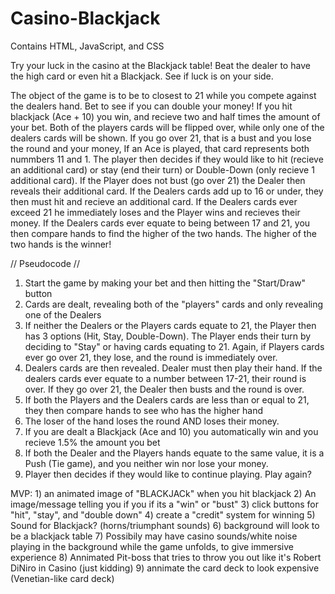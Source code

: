 # Casino-Blackjack
Contains HTML, JavaScript, and CSS

Try your luck in the casino at the Blackjack table! Beat the dealer to have the high card or even hit a Blackjack. See if luck is on your side.

The object of the game is to be to closest to 21 while you compete against the dealers hand. Bet to see if you can double your money! If you hit blackjack (Ace + 10) you win, and recieve two and half times the amount of your bet. Both of the players cards will be flipped over, while only one of the dealers cards will be shown. If you go over 21, that is a bust and you lose the round and your money, If an Ace is played, that card represents both nummbers 11 and 1. The player then decides if they would like to hit (recieve an additional card) or stay (end their turn) or Double-Down (only recieve 1 additional card). If the Player does not bust (go over 21) the Dealer then reveals their additional card. If the Dealers cards add up to 16 or under, they then must hit and recieve an additional card. If the Dealers cards ever exceed 21 he immediately loses and the Player wins and recieves their money. If the Dealers cards ever equate to being between 17 and 21, you then compare hands to find the higher of the two hands. The higher of the two hands is the winner!


// Pseudocode //

1. Start the game by making your bet and then hitting the "Start/Draw" button 
2. Cards are dealt, revealing both of the "players" cards and only revealing one of the Dealers
3. If neither the Dealers or the Players cards equate to 21, the Player then has 3 options (Hit, Stay, Double-Down). The Player ends their turn by deciding to "Stay" or having cards equating to 21. Again, if Players cards ever go over 21, they lose, and the round is immediately over.
4. Dealers cards are then revealed. Dealer must then play their hand. If the dealers cards ever equate to a number between 17-21, their round is over. If they go over 21, the Dealer then busts and the round is over.
5. If both the Players and the Dealers cards are less than or equal to 21, they then compare hands to see who has the higher hand
6. The loser of the hand loses the round AND loses their money.
7. If you are dealt a Blackjack (Ace and 10) you automatically win and you recieve 1.5% the amount you bet
8. If both the Dealer and the Players hands equate to the same value, it is a Push (Tie game), and you neither win nor lose your money.
9. Player then decides if they would like to continue playing. Play again?


MVP: 1) an animated image of "BLACKJACk" when you hit blackjack
     2) An image/message telling you if you if its a "win" or "bust"
     3) click buttons for "hit", "stay", and "double down"
     4) create a "credit" system for winning
     5) Sound for Blackjack? (horns/triumphant sounds)
     6) background will look to be a blackjack table 
     7) Possibily may have casino sounds/white noise playing in the background while the game unfolds, to give immersive experience
     8) Annimated Pit-boss that tries to throw you out like it's Robert DiNiro in Casino (just kidding)
     9) annimate the card deck to look expensive (Venetian-like card deck)
    
    

